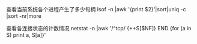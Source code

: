 

查看当前系统各个进程产生了多少旬柄
lsof -n |awk '{print $2}'|sort|uniq -c |sort -nr|more


查看各连接状态的计数情况
netstat -n |awk '/^tcp/ {++S[$NF]} END {for (a in S) print a, S[a]}'
